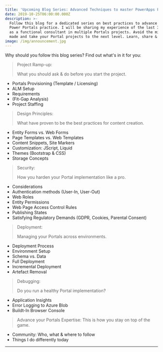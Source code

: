 ```yaml
---
title: 'Upcoming Blog Series: Advanced Techniques to master PowerApps Portals'
date: 2019-10-25T06:00:00.000Z
description: >-
  Follow this blog for a dedicated series on best practices to advance your
  Power Portals practice. I will be sharing my experience of the last 3+ years
  as a functional consultant in multiple Portals projects. Avoid the mistakes I
  made and take your Portal projects to the next level. Learn, share & enjoy.
image: /img/announcement.jpg
---
```

Why should you follow this blog series? Find out what's in it for you:

> Project Ramp-up:
>
> What you should ask & do before you start the project.

* Portals Provisioning (Template / Licensing)
* ALM Setup
* Requirements
* (Fit-Gap Analysis)
* Project Staffing

> Design Principles:
>
> What have proven to be the best practices for content creation.

* Entity Forms vs. Web Forms
* Page Templates vs. Web Templates
* Content Snippets, Site Markers
* Customization: JScript, Liquid
* Themes (Bootstrap & CSS)
* Storage Concepts

> Security:
>
> How you harden your Portal implementation like a pro.

* Considerations
* Authentication methods (User-In, User-Out)
* Web Roles
* Entity Permissions
* Web Page Access Control Rules
* Publishing States
* Satisfying Regulatory Demands (GDPR, Cookies, Parental Consent)

> Deployment:
>
> Managing your Portals across environments.

* Deployment Process
* Environment Setup 
* Schema vs. Data
* Full Deployment
* Incremental Deployment
* Artefact Removal

> Debugging:
>
> Do you run a healthy Portal implementation?

* Application Insights
* Error Logging to Azure Blob
* Buildt-In Browser Console

> Advance your Portals Expertise:
> This is how you stay on top of the game.

* Community: Who, what & where to follow
* Things I do differently today 

*****
